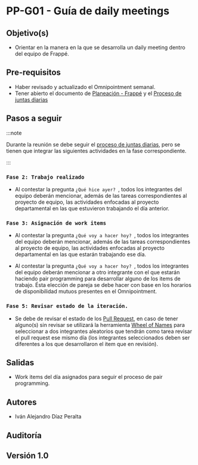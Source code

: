 # PP-G01 - Guía de daily meetings

## Objetivo(s)

- Orientar en la manera en la que se desarrolla un daily meeting dentro del equipo de Frappé.

## Pre-requisitos

- Haber revisado y actualizado el Omnipointment semanal.
- Tener abierto el documento de [Planeación - Frappé](https://docs.google.com/spreadsheets/d/1p8eNzn0IgJH-SGfaK-i6bGYGC0DOQpu-bQXMhOE0LYU/edit#gid=299758818) y el [Proceso de juntas diarias](https://taro-it.github.io/docs/procesos/P07-proceso-juntas-diarias/)

## Pasos a seguir

:::note

Durante la reunión se debe seguir el [proceso de juntas diarias](https://taro-it.github.io/docs/procesos/P07-proceso-juntas-diarias/), pero se tienen que  integrar las siguientes actividades en la fase correspondiente.

:::

### `Fase 2: Trabajo realizado`

- Al contestar la pregunta `¿Qué hice ayer? `, todos los integrantes del equipo deberán mencionar, además de las tareas correspondientes al proyecto de equipo, las actividades enfocadas al proyecto departamental en las que estuvieron trabajando el día anterior.

### `Fase 3: Asignación de work items`

- Al contestar la pregunta `¿Qué voy a hacer hoy? `, todos los integrantes del equipo deberán mencionar, además de las tareas correspondientes al proyecto de equipo, las actividades enfocadas al proyecto departamental en las que estarán trabajando ese día.

- Al contestar la pregunta `¿Qué voy a hacer hoy? `, todos los integrantes del equipo deberán mencionar a otro integrante con el que estarán haciendo pair programming para desarrollar alguno de los items de trabajo. Ésta elección de pareja se debe hacer con base en los horarios de disponibilidad mutuos presentes en el Omnipointment.

### `Fase 5: Revisar estado de la iteración.`

- Se debe de revisar el estado de los [Pull Request](https://github.com/Taro-IT/frappe/pulls), en caso de tener alguno(s) sin revisar se utilizará la herramienta [Wheel of Names](https://wheelofnames.com/) para seleccionar a dos integrantes aleatorios que tendrán como tarea revisar el pull request ese mismo día (los integrantes seleccionados deben ser diferentes a los que desarrollaron el item que en revisión).

## Salidas

- Work items del día asignados para seguir el proceso de pair programming.

## Autores



- Iván Alejandro Díaz Peralta

## Auditoría



## Versión 1.0
